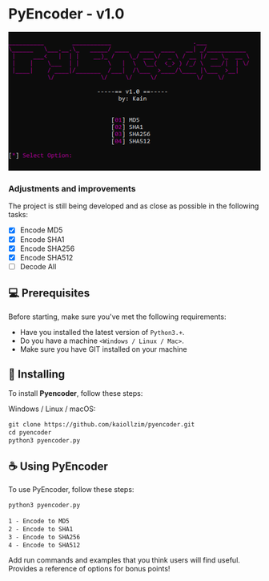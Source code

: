 # PyEncoder - v1.0

<img src="image.png" alt="imagem">

### Adjustments and improvements

The project is still being developed and as close as possible in the following tasks:

- [x] Encode MD5
- [x] Encode SHA1
- [x] Encode SHA256
- [x] Encode SHA512
- [ ] Decode All

## 💻 Prerequisites
Before starting, make sure you've met the following requirements:
* Have you installed the latest version of `Python3.+`.
* Do you have a machine `<Windows / Linux / Mac>`.
* Make sure you have GIT installed on your machine

## 🚀 Installing

To install **Pyencoder**, follow these steps:

Windows / Linux / macOS:
```
git clone https://github.com/kaiollzim/pyencoder.git
cd pyencoder
python3 pyencoder.py
```

## ☕ Using PyEncoder
To use PyEncoder, follow these steps:

```
python3 pyencoder.py

1 - Encode to MD5
2 - Encode to SHA1
3 - Encode to SHA256
4 - Encode to SHA512
```

Add run commands and examples that you think users will find useful. Provides a reference of options for bonus points!
